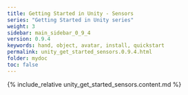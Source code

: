 ```yaml
---
title: Getting Started in Unity - Sensors
series: "Getting Started in Unity series"
weight: 3
sidebar: main_sidebar_0_9_4
version: 0.9.4
keywords: hand, object, avatar, install, quickstart
permalink: unity_get_started_sensors.0.9.4.html
folder: mydoc
toc: false
---
```


{% include_relative unity_get_started_sensors.content.md %}
